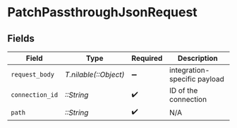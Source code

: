 # PatchPassthroughJsonRequest


## Fields

| Field                        | Type                         | Required                     | Description                  |
| ---------------------------- | ---------------------------- | ---------------------------- | ---------------------------- |
| `request_body`               | *T.nilable(::Object)*        | :heavy_minus_sign:           | integration-specific payload |
| `connection_id`              | *::String*                   | :heavy_check_mark:           | ID of the connection         |
| `path`                       | *::String*                   | :heavy_check_mark:           | N/A                          |